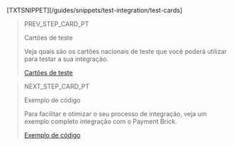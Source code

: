[TXTSNIPPET][/guides/snippets/test-integration/test-cards]

> PREV_STEP_CARD_PT
>
> Cartões de teste
>
> Veja quais são os cartões nacionais de teste que você poderá utilizar para testar a sua integração.
>
> [Cartões de teste](/developers/pt/docs/checkout-bricks/payment-brick/integration-test/test-cards)

> NEXT_STEP_CARD_PT
>
> Exemplo de código
>
> Para facilitar e otimizar o seu processo de integração, veja um exemplo completo integração com o Payment Brick.
>
> [Exemplo de código](/developers/pt/docs/checkout-bricks/payment-brick/code-example)